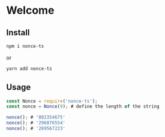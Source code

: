 # Welcome

## Install

```bash
npm i nonce-ts
```

or

```bash
yarn add nonce-ts
```

## Usage

```javascript
const Nonce = require('nonce-ts');
const nonce = Nonce(9); # define the length of the string

nonce(); # '802354675'
nonce(); # '296876554'
nonce(); # '269567223'
```
